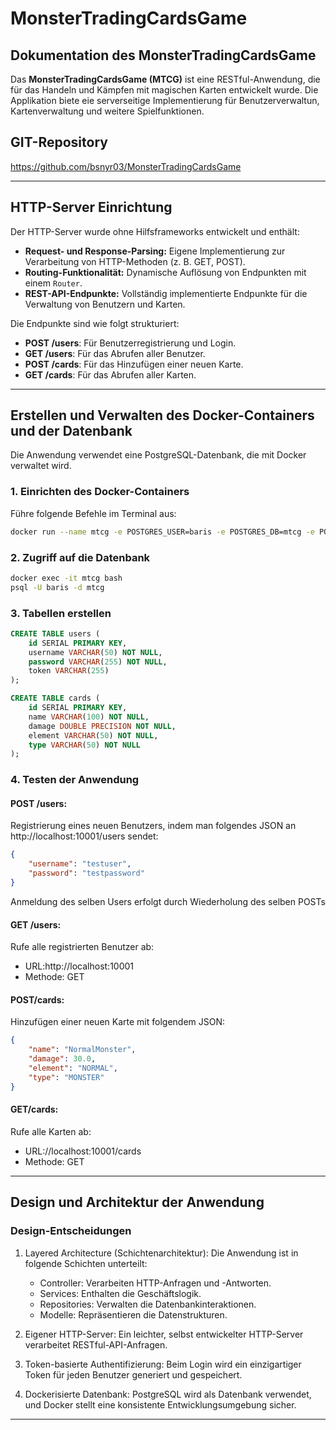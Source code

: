 # MonsterTradingCardsGame

## Dokumentation des MonsterTradingCardsGame

Das **MonsterTradingCardsGame (MTCG)** ist eine RESTful-Anwendung, die für das Handeln und Kämpfen mit magischen 
Karten entwickelt wurde. Die Applikation biete eie serverseitige Implementierung für Benutzerverwaltun, 
Kartenverwaltung und weitere Spielfunktionen.

## GIT-Repository
https://github.com/bsnyr03/MonsterTradingCardsGame

---
## HTTP-Server Einrichtung

Der HTTP-Server wurde ohne Hilfsframeworks entwickelt und enthält:

- **Request- und Response-Parsing:** Eigene Implementierung zur Verarbeitung von HTTP-Methoden (z. B. GET, POST).
- **Routing-Funktionalität:** Dynamische Auflösung von Endpunkten mit einem `Router`.
- **REST-API-Endpunkte:** Vollständig implementierte Endpunkte für die Verwaltung von Benutzern und Karten.

Die Endpunkte sind wie folgt strukturiert:
- **POST /users**: Für Benutzerregistrierung und Login.
- **GET /users**: Für das Abrufen aller Benutzer.
- **POST /cards**: Für das Hinzufügen einer neuen Karte.
- **GET /cards**: Für das Abrufen aller Karten.
---

## Erstellen und Verwalten des Docker-Containers und der Datenbank

Die Anwendung verwendet eine PostgreSQL-Datenbank, die mit Docker verwaltet wird.

### 1. Einrichten des Docker-Containers

Führe folgende Befehle im Terminal aus:
```bash
docker run --name mtcg -e POSTGRES_USER=baris -e POSTGRES_DB=mtcg -e POSTGRES_HOST_AUTH_METHOD=trust -p 5432:5432 -d postgres
```
### 2. Zugriff auf die Datenbank

```bash
docker exec -it mtcg bash
psql -U baris -d mtcg
```
### 3. Tabellen erstellen

```SQL
CREATE TABLE users (
    id SERIAL PRIMARY KEY,
    username VARCHAR(50) NOT NULL,
    password VARCHAR(255) NOT NULL,
    token VARCHAR(255)
);

CREATE TABLE cards (
    id SERIAL PRIMARY KEY,
    name VARCHAR(100) NOT NULL,
    damage DOUBLE PRECISION NOT NULL,
    element VARCHAR(50) NOT NULL,
    type VARCHAR(50) NOT NULL
);
```
### 4. Testen der Anwendung
#### POST /users:
Registrierung eines neuen Benutzers, indem man folgendes JSON an http://localhost:10001/users sendet:
```JSON
{
    "username": "testuser",
    "password": "testpassword"
}
```
Anmeldung des selben Users erfolgt durch Wiederholung des selben POSTs

#### GET /users:
Rufe alle registrierten Benutzer ab:
- URL:http://localhost:10001
- Methode: GET

#### POST/cards:
Hinzufügen einer neuen Karte mit folgendem JSON:
```JSON
{
    "name": "NormalMonster",
    "damage": 30.0,
    "element": "NORMAL",
    "type": "MONSTER"
}
```
#### GET/cards:
Rufe alle Karten ab:
- URL://localhost:10001/cards
- Methode: GET

---

## Design und Architektur der Anwendung

### Design-Entscheidungen
1. Layered Architecture (Schichtenarchitektur):
Die Anwendung ist in folgende Schichten unterteilt:
   - Controller: Verarbeiten HTTP-Anfragen und -Antworten.
   - Services: Enthalten die Geschäftslogik.
   - Repositories: Verwalten die Datenbankinteraktionen.
   - Modelle: Repräsentieren die Datenstrukturen.

2. Eigener HTTP-Server:
Ein leichter, selbst entwickelter HTTP-Server verarbeitet RESTful-API-Anfragen.

3. Token-basierte Authentifizierung:
Beim Login wird ein einzigartiger Token für jeden Benutzer generiert und gespeichert.

4. Dockerisierte Datenbank:
PostgreSQL wird als Datenbank verwendet, und Docker stellt eine konsistente Entwicklungsumgebung sicher.

--- 







